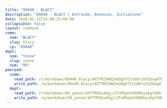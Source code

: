 ```yaml
---
title: "89440 - BLACY"
description: "89440 - BLACY | Entraide, Annonces, Initiatives"
date: 2020-01-11T14:09:21+09:00
collapsible: false
layout: commune
comm:
  nom: "BLACY"
  slug: blacy
  cp: "89440"
dept:
  nom: "Yonne"
  slug: yonne
  num: "89"
peerpad:
  comm:
    read_path: /r/markdown/89440_blacy/4XTTM25Wd2eUQghTCCnGDry5XZbog4TN8Tcj2NbwSCLRwk4N9
    write_path: /w/markdown/89440_blacy/4XTTM25Wd2eUQghTCCnGDry5XZbog4TN8Tcj2NbwSCLRwk4N9-K3TgTfPPpEPKVTmFhQYg2wi3CsRjv5uSkPEAKm51CCUopKFTPZVXuqihe4P4QdbaABfmNiZnmZ5prQeBZ5jBr2qGNyhE8JDKpfPB1qvDucyhBTUkbCpFbh4qABUhdybDCzkBCVxq
  dept:
    read_path: /r/markdown/89_yonne/4XTTM26x4XgjcZTnM5pUnYKKRkysKgfXHh1wiigoPHqn9LDKB
    write_path: /w/markdown/89_yonne/4XTTM26x4XgjcZTnM5pUnYKKRkysKgfXHh1wiigoPHqn9LDKB-K3TgU4xaMVqzoRnPJNyddApuMoWvJyHL35bzooauYvdhG3MLg3ikjpoueq9BDtqVP4hJBQxpPxix2gohzXyST9tZPnEkyXpDMdHiAFpx7EU6e8WgvFk7NPsBQepM8o13bG9dyqq7
---
```


